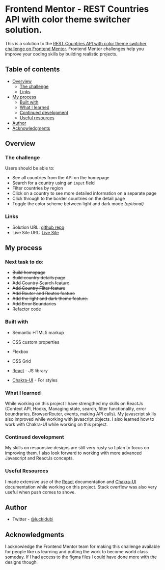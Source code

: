 # Frontend Mentor - REST Countries API with color theme switcher solution.

This is a solution to the [REST Countries API with color theme switcher challenge on Frontend Mentor](https://www.frontendmentor.io/challenges/rest-countries-api-with-color-theme-switcher-5cacc469fec04111f7b848ca). Frontend Mentor challenges help you improve your coding skills by building realistic projects. 

## Table of contents

- [Overview](#overview)
  - [The challenge](#the-challenge)
  - [Links](#links)
- [My process](#my-process)
  - [Built with](#built-with)
  - [What I learned](#what-i-learned)
  - [Continued development](#continued-development)
  - [Useful resources](#useful-resources)
- [Author](#author)
- [Acknowledgments](#acknowledgments)

## Overview

### The challenge

Users should be able to:

- See all countries from the API on the homepage
- Search for a country using an `input` field
- Filter countries by region
- Click on a country to see more detailed information on a separate page
- Click through to the border countries on the detail page
- Toggle the color scheme between light and dark mode *(optional)*


### Links

- Solution URL: [github repo](https://github.com/Luckidubi/Countries-api)
- Live Site URL: [Live Site](https://countries-api-info.netlify.app/)

## My process
### Next task to do:

- ~~Build homepage~~
- ~~Build country details page~~
- ~~Add Country Search feature~~
- ~~Add Country Filter feature~~
- ~~Add Router and Routes feature~~
- ~~Add the light and dark theme feature.~~
- ~~Add Error Boundaries~~
- Refactor code

### Built with

- Semantic HTML5 markup
- CSS custom properties
- Flexbox
- CSS Grid
- [React](https://reactjs.org/) - JS library
  
- [Chakra-UI](https://chakra-ui.com/) - For styles


### What I learned

While working on this project I have strengthed my skills on ReactJs (Context API, Hooks, Managing state, search, filter functionality, error boundraries, BrowserRouter, events, making API calls). My javascript skills also improved while working with javascript objects. I also learned how to work with Chakra-UI while working on this project. 


### Continued development

My skills on responsive designs are still very rusty so I plan to focus on improving them. I also look forward to working with more advanced Javascript and ReactJs concepts. 

### Useful Resources

I made extensive use of the [React](https://beta.reactjs.org/) documentation and [Chakra-UI](https://chakra-ui.com/) documentation while working on this project. Stack overflow was also very useful when push comes to shove. 


## Author

- Twitter - [@luckidubi](https://www.twitter.com/luckidubi)


## Acknowledgments

I acknowledge the Frontend Mentor team for making this challenge available for people like us learning and putting the work to become world class someday. If I had access to the figma files I could have done more with the designs though.

        
